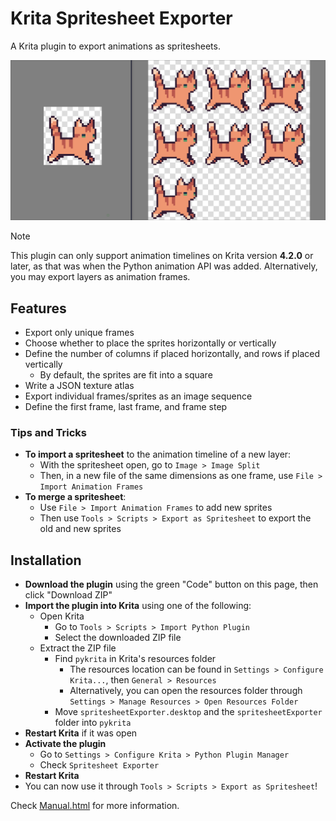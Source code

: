 # Krita Spritesheet Exporter

A Krita plugin to export animations as spritesheets.

<img
  src="./assets/mimvoid-spritesheet.png"
  title="Art by mimvoid. An example spritesheet exported with Spritesheet Exporter."
  width="600"
/>

> [!NOTE]
> This plugin can only support animation timelines on Krita version **4.2.0** or later,
> as that was when the Python animation API was added. Alternatively, you may export
> layers as animation frames.

## Features

- Export only unique frames
- Choose whether to place the sprites horizontally or vertically
- Define the number of columns if placed horizontally, and rows if placed vertically
  - By default, the sprites are fit into a square
- Write a JSON texture atlas
- Export individual frames/sprites as an image sequence
- Define the first frame, last frame, and frame step

### Tips and Tricks

- **To import a spritesheet** to the animation timeline of a new layer:
  - With the spritesheet open, go to `Image > Image Split`
  - Then, in a new file of the same dimensions as one frame, use `File > Import Animation Frames`
- **To merge a spritesheet**:
  - Use `File > Import Animation Frames` to add new sprites
  - Then use `Tools > Scripts > Export as Spritesheet` to export the old and new sprites

## Installation

- **Download the plugin** using the green "Code" button on this page, then click "Download ZIP"
- **Import the plugin into Krita** using one of the following:
  - Open Krita
    - Go to `Tools > Scripts > Import Python Plugin`
    - Select the downloaded ZIP file
  - Extract the ZIP file
    - Find `pykrita` in Krita's resources folder
      - The resources location can be found in `Settings > Configure Krita...`, then
        `General > Resources`
      - Alternatively, you can open the resources folder through
        `Settings > Manage Resources > Open Resources Folder`
    - Move `spritesheetExporter.desktop` and the `spritesheetExporter` folder into `pykrita`
- **Restart Krita** if it was open
- **Activate the plugin**
  - Go to `Settings > Configure Krita > Python Plugin Manager`
  - Check `Spritesheet Exporter`
- **Restart Krita**
- You can now use it through `Tools > Scripts > Export as Spritesheet`!

Check [Manual.html](./spritesheetExporter/Manual.html) for more information.
